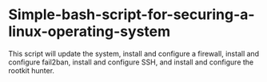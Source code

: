 # Simple-bash-script-for-securing-a-linux-operating-system

This script will update the system, install and configure a firewall, install and configure fail2ban, install and configure SSH, and install and configure the rootkit hunter.
